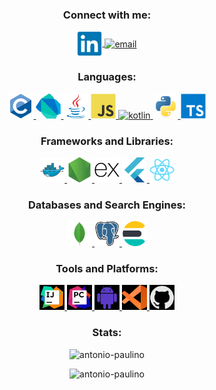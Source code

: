 <h3 align="center">Connect with me:</h3>
<p align="center">
  <a href="https://www.linkedin.com/in/antonio-paulinoo" target="blank">
    <img align="center" src="https://raw.githubusercontent.com/devicons/devicon/master/icons/linkedin/linkedin-original.svg" alt="antonio-paulinoo" height="40" width="40" />
  </a>
  <a href="mailto:antonioppaulino2@gmail.com" target="blank">
    <img align="center" src="https://img.icons8.com/?size=100&id=P7UIlhbpWzZm&format=png&color=000000" alt="email" height="40" width="40" />
  </a>
</p>

<h3 align="center">Languages:</h3>
<p align="center"> 
  <a href="https://www.cprogramming.com/" target="_blank" rel="noreferrer"> 
    <img src="https://raw.githubusercontent.com/devicons/devicon/master/icons/c/c-original.svg" alt="c" width="40" height="40"/> 
  </a> 
  <a href="https://dart.dev" target="_blank" rel="noreferrer"> 
    <img src="https://raw.githubusercontent.com/devicons/devicon/master/icons/dart/dart-original.svg" alt="dart" width="40" height="40"/> 
  </a> 
  <a href="https://www.java.com" target="_blank" rel="noreferrer"> 
    <img src="https://raw.githubusercontent.com/devicons/devicon/master/icons/java/java-original.svg" alt="java" width="40" height="40"/> 
  </a> 
  <a href="https://developer.mozilla.org/en-US/docs/Web/JavaScript" target="_blank" rel="noreferrer"> 
    <img src="https://raw.githubusercontent.com/devicons/devicon/master/icons/javascript/javascript-original.svg" alt="javascript" width="40" height="40"/> 
  </a> 
  <a href="https://kotlinlang.org" target="_blank" rel="noreferrer"> 
    <img src="https://www.vectorlogo.zone/logos/kotlinlang/kotlinlang-icon.svg" alt="kotlin" width="40" height="40"/> 
  </a> 
  <a href="https://www.python.org" target="_blank" rel="noreferrer"> 
    <img src="https://raw.githubusercontent.com/devicons/devicon/master/icons/python/python-original.svg" alt="python" width="40" height="40"/> 
  </a> 
  <a href="https://www.typescriptlang.org/" target="_blank" rel="noreferrer"> 
    <img src="https://raw.githubusercontent.com/devicons/devicon/master/icons/typescript/typescript-original.svg" alt="typescript" width="40" height="40"/> 
  </a> 
</p>

<h3 align="center">Frameworks and Libraries:</h3>
<p align="center"> 
  <a href="https://www.docker.com/" target="_blank" rel="noreferrer"> 
    <img src="https://raw.githubusercontent.com/devicons/devicon/master/icons/docker/docker-original.svg" alt="docker" width="40" height="40"/> 
  </a> 
  <a href="https://nodejs.org/" target="_blank" rel="noreferrer"> 
    <img src="https://raw.githubusercontent.com/devicons/devicon/master/icons/nodejs/nodejs-original.svg" alt="nodejs" width="40" height="40"/> 
  </a> 
  <a href="https://expressjs.com" target="_blank" rel="noreferrer"> 
    <img src="https://raw.githubusercontent.com/devicons/devicon/master/icons/express/express-original.svg" alt="express" width="40" height="40"/> 
  </a> 
  <a href="https://flutter.dev" target="_blank" rel="noreferrer"> 
    <img src="https://raw.githubusercontent.com/devicons/devicon/master/icons/flutter/flutter-original.svg" alt="flutter" width="40" height="40"/> 
  </a> 
  <a href="https://reactjs.org/" target="_blank" rel="noreferrer"> 
    <img src="https://raw.githubusercontent.com/devicons/devicon/master/icons/react/react-original.svg" alt="react" width="40" height="40"/> 
  </a> 
</p>

<h3 align="center">Databases and Search Engines:</h3>
<p align="center"> 
  <a href="https://www.mongodb.com/" target="_blank" rel="noreferrer"> 
    <img src="https://raw.githubusercontent.com/devicons/devicon/master/icons/mongodb/mongodb-original.svg" alt="mongodb" width="40" height="40"/> 
  </a>
  <a href="https://www.postgresql.org/" target="_blank" rel="noreferrer"> 
    <img src="https://raw.githubusercontent.com/devicons/devicon/master/icons/postgresql/postgresql-original.svg" alt="postgresql" width="40" height="40"/> 
  </a>
  <a href="https://www.elastic.co/elasticsearch/" target="_blank" rel="noreferrer"> 
    <img src="https://raw.githubusercontent.com/devicons/devicon/master/icons/elasticsearch/elasticsearch-original.svg" alt="elasticsearch" width="40" height="40"/> 
  </a>
</p>

<h3 align="center">Tools and Platforms:</h3>
<p align="center"> 
  <a href="https://www.jetbrains.com/idea/" target="_blank" rel="noreferrer"> 
    <img src="https://raw.githubusercontent.com/devicons/devicon/master/icons/intellij/intellij-original.svg" alt="intellij" width="40" height="40" style="filter: invert(1);"/> 
  </a>
  <a href="https://www.jetbrains.com/pycharm/" target="_blank" rel="noreferrer"> 
    <img src="https://raw.githubusercontent.com/devicons/devicon/master/icons/pycharm/pycharm-original.svg" alt="pycharm" width="40" height="40" style="filter: invert(1);"/> 
  </a>
  <a href="https://developer.android.com/studio" target="_blank" rel="noreferrer"> 
    <img src="https://raw.githubusercontent.com/devicons/devicon/master/icons/android/android-plain.svg" alt="android studio" width="40" height="40" style="filter: invert(1);"/> 
  </a>
  <a href="https://code.visualstudio.com/" target="_blank" rel="noreferrer"> 
    <img src="https://raw.githubusercontent.com/devicons/devicon/master/icons/vscode/vscode-original.svg" alt="vscode" width="40" height="40" style="filter: invert(1);"/> 
  </a>
  <a href="https://github.com/" target="_blank" rel="noreferrer"> 
    <img src="https://raw.githubusercontent.com/devicons/devicon/master/icons/github/github-original.svg" alt="github" width="40" height="40" style="filter: invert(1);"/> 
  </a>
</p>

<!--
<h3 align="center">Projects:</h3>

<div align="center">
  <a href="https://github.com/antonio-paulino/sshclient" target="_blank" rel="noreferrer"> 
    <img src="https://github-readme-stats.vercel.app/api/pin/?username=antonio-paulino&repo=sshclient&theme=nord"/> 
  </a> 
  
  <a href="https://github.com/antonio-paulino/Instant-Messaging" target="_blank" rel="noreferrer"> 
    <img src="https://github-readme-stats.vercel.app/api/pin/?username=antonio-paulino&repo=Instant-Messaging&theme=nord"/> 
  </a> 
</div>


<div align="center">
  <a href="https://github.com/antonio-paulino/AccessControlSystem" target="_blank" rel="noreferrer"> 
    <img src="https://github-readme-stats.vercel.app/api/pin/?username=antonio-paulino&repo=AccessControlSystem&theme=nord"/> 
  </a>
  
  <a href="https://github.com/antonio-paulino/Chimp" target="_blank" rel="noreferrer"> 
    <img src="https://github-readme-stats.vercel.app/api/pin/?username=antonio-paulino&repo=Chimp&theme=nord"/> 
  </a>
</div>

<div align="center"> 
  <a href="https://github.com/antonio-paulino/yamlify" target="_blank" rel="noreferrer"> 
    <img src="https://github-readme-stats.vercel.app/api/pin/?username=antonio-paulino&repo=yamlify&theme=nord"/> 
  </a> 
  
  <a href="https://github.com/antonio-paulino/SECA" target="_blank" rel="noreferrer"> 
    <img src="https://github-readme-stats.vercel.app/api/pin/?username=antonio-paulino&repo=SECA&theme=nord"/> 
  </a>
</div>
-->

<h3 align="center">Stats:</h3>

  
<p href="https://github.com/antonio-paulino" target="_blank" rel="noreferrer" align="center">
  <img src="https://github-readme-stats.vercel.app/api/top-langs/?username=antonio-paulino&theme=nord&layout=normal&height=100" alt="antonio-paulino" />
</p>


<p href="https://github.com/antonio-paulino" target="_blank" rel="noreferrer" align="center">
  <img src="https://github-readme-stats.vercel.app/api?username=antonio-paulino&show_icons=true&theme=nord&include_all_commits=true&rank_icon=github&line_height=30&card_width=150" alt="antonio-paulino" />
</p>


